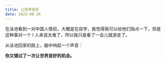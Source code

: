 ```yaml
---
title: 让世界变好
date: 2023-08-26
---
```

在泳池看到一对中国人情侣，大概是在自学，我觉得我可以给他们指点一下，但是这种事对一个 I 人来说太难了，所以我只是看了一会儿就游走了。

从泳池回家的路上，脑中响起一个声音：

**你又错过了一次让世界变好的机会。**
